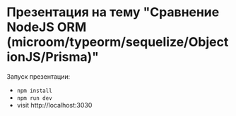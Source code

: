 # Презентация на тему "Сравнение NodeJS ORM (microom/typeorm/sequelize/ObjectionJS/Prisma)"

Запуск презентации:

- `npm install`
- `npm run dev`
- visit http://localhost:3030
